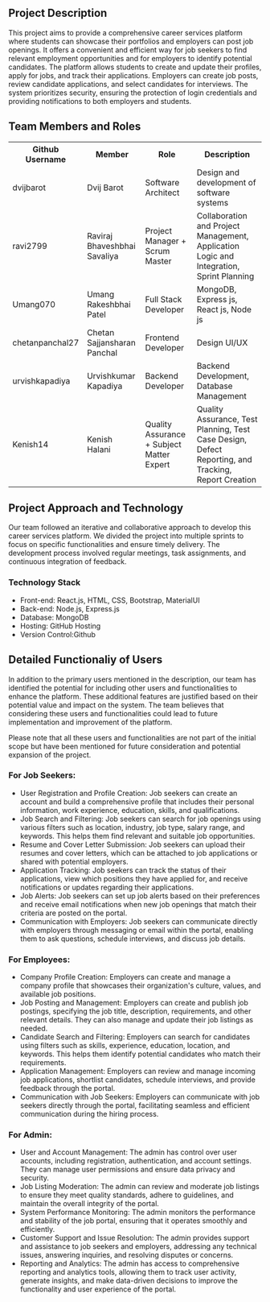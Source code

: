 <!DOCTYPE html>
<html>
<head>
</head>
<body>
  <h2>Project Description</h2>

  <p>This project aims to provide a comprehensive career services platform where students can showcase their portfolios and employers can post job openings. It offers a convenient and efficient way for job seekers to find relevant employment opportunities and for employers to identify potential candidates. The platform allows students to create and update their profiles, apply for jobs, and track their applications. Employers can create job posts, review candidate applications, and select candidates for interviews. The system prioritizes security, ensuring the protection of login credentials and providing notifications to both employers and students.</p>

  <h2>Team Members and Roles</h2>
<table>
  <tr>
    <th>Github Username</th>
    <th>Member</th>
    <th>Role</th>
    <th>Description</th>
  </tr>
  <tr>
    <td>dvijbarot</td>
    <td>Dvij Barot</td>
    <td>Software Architect</td>
    <td>Design and development of software systems</td>
  </tr>
  <tr>
    <td>ravi2799</td>
    <td>Raviraj Bhaveshbhai Savaliya</td>
    <td>Project Manager + Scrum Master</td>
    <td>Collaboration and Project Management, Application Logic and Integration, Sprint Planning</td>
  </tr>
  <tr>
    <td>Umang070</td>
    <td>Umang Rakeshbhai Patel</td>
    <td>Full Stack Developer</td>
    <td>MongoDB, Express js, React js, Node js</td>
  </tr>
  <tr>
    <td>chetanpanchal27</td>
    <td>Chetan Sajjansharan Panchal</td>
    <td>Frontend Developer</td>
    <td>Design UI/UX</td>
  </tr>
  <tr>
    <td>urvishkapadiya</td>
    <td>Urvishkumar Kapadiya</td>
    <td>Backend Developer</td>
    <td>Backend Development, Database Management</td>
  </tr>
  <tr>
    <td>Kenish14</td>
    <td>Kenish Halani</td>
    <td>Quality Assurance + Subject Matter Expert</td>
    <td>Quality Assurance, Test Planning, Test Case Design, Defect Reporting, and Tracking, Report Creation</td>
  </tr>
</table>


  <h2>Project Approach and Technology</h2>
  <p>Our team followed an iterative and collaborative approach to develop this career services platform. We divided the project into multiple sprints to focus on specific functionalities and ensure timely delivery. The development process involved regular meetings, task assignments, and continuous integration of feedback.</p>

  <h3>Technology Stack</h3>

  <ul>
    <li>Front-end: React.js, HTML, CSS, Bootstrap, MaterialUI</li>
    <li>Back-end: Node.js, Express.js</li>
    <li>Database: MongoDB</li>
    <li>Hosting: GitHub Hosting</li>
    <li>Version Control:Github</li>
  </ul>


  <h2>Detailed Functionaliy of Users</h2>

  <p>In addition to the primary users mentioned in the description, our team has identified the potential for including other users and functionalities to enhance the platform. These additional features are justified based on their potential value and impact on the system. The team believes that considering these users and functionalities could lead to future implementation and improvement of the platform.</p>

  <p>Please note that all these users and functionalities are not part of the initial scope but have been mentioned for future consideration and potential expansion of the project.</p>


  <h3>For Job Seekers:</h3>
  <ul>
    <li>User Registration and Profile Creation: Job seekers can create an account and build a comprehensive profile that includes their personal information, work experience, education, skills, and qualifications.</li>
    <li>Job Search and Filtering: Job seekers can search for job openings using various filters such as location, industry, job type, salary range, and keywords. This helps them find relevant and suitable job opportunities.</li>
    <li>Resume and Cover Letter Submission: Job seekers can upload their resumes and cover letters, which can be attached to job applications or shared with potential employers.</li>
    <li>Application Tracking: Job seekers can track the status of their applications, view which positions they have applied for, and receive notifications or updates regarding their applications.</li>
    <li>Job Alerts: Job seekers can set up job alerts based on their preferences and receive email notifications when new job openings that match their criteria are posted on the portal.</li>
    <li>Communication with Employers: Job seekers can communicate directly with employers through messaging or email within the portal, enabling them to ask questions, schedule interviews, and discuss job details.</li>
  </ul>

  <h3>For Employees:</h3>
  <ul>
    <li>Company Profile Creation: Employers can create and manage a company profile that showcases their organization's culture, values, and available job positions.</li>
    <li>Job Posting and Management: Employers can create and publish job postings, specifying the job title, description, requirements, and other relevant details. They can also manage and update their job listings as needed.</li>
    <li>Candidate Search and Filtering: Employers can search for candidates using filters such as skills, experience, education, location, and keywords. This helps them identify potential candidates who match their requirements.</li>
    <li>Application Management: Employers can review and manage incoming job applications, shortlist candidates, schedule interviews, and provide feedback through the portal.</li>
    <li>Communication with Job Seekers: Employers can communicate with job seekers directly through the portal, facilitating seamless and efficient communication during the hiring process.</li>
  </ul>

  <h3>For Admin:</h3>
  <ul>
    <li>User and Account Management: The admin has control over user accounts, including registration, authentication, and account settings. They can manage user permissions and ensure data privacy and security.</li>
    <li>Job Listing Moderation: The admin can review and moderate job listings to ensure they meet quality standards, adhere to guidelines, and maintain the overall integrity of the portal.</li>
    <li>System Performance Monitoring: The admin monitors the performance and stability of the job portal, ensuring that it operates smoothly and efficiently.</li>
    <li>Customer Support and Issue Resolution: The admin provides support and assistance to job seekers and employers, addressing any technical issues, answering inquiries, and resolving disputes or concerns.</li>
    <li>Reporting and Analytics: The admin has access to comprehensive reporting and analytics tools, allowing them to track user activity, generate insights, and make data-driven decisions to improve the functionality and user experience of the portal.</li>
  </ul>
</body>
</html>
